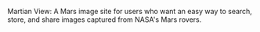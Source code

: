Martian View: A Mars image site for users who want an easy way to search, store, and share images captured from NASA's Mars rovers. 
